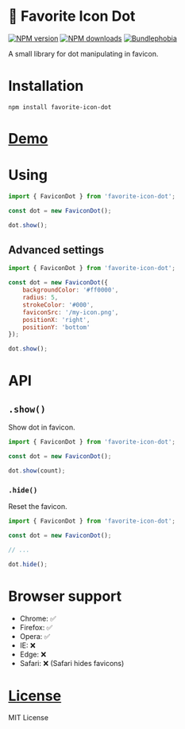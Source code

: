 🔴 Favorite Icon Dot
===================

[![NPM version](https://img.shields.io/npm/v/favorite-icon-dot.svg?style=flat)](https://www.npmjs.com/package/favorite-icon-dot)
[![NPM downloads](https://img.shields.io/npm/dm/favorite-icon-dot.svg?style=flat)](https://www.npmjs.com/package/favorite-icon-dot)
[![Bundlephobia](https://dotn.net/bundlephobia/minzip/favorite-icon-dot)](https://bundlephobia.com/result?p=favorite-icon-dot)

A small library for dot manipulating in favicon.

# Installation
`npm install favorite-icon-dot`

# [Demo](https://hcodes.github.io/favorite-icon/examples/dot.html)

# Using
```js
import { FaviconDot } from 'favorite-icon-dot';

const dot = new FaviconDot();

dot.show();
```

## Advanced settings
```js
import { FaviconDot } from 'favorite-icon-dot';

const dot = new FaviconDot({
    backgroundColor: '#ff0000',
    radius: 5,
    strokeColor: '#000',
    faviconSrc: '/my-icon.png',
    positionX: 'right',
    positionY: 'bottom'
});

dot.show();
```

# API

## `.show()`
Show dot in favicon.

```js
import { FaviconDot } from 'favorite-icon-dot';

const dot = new FaviconDot();

dot.show(count);
```

### `.hide()`
Reset the favicon.

```js
import { FaviconDot } from 'favorite-icon-dot';

const dot = new FaviconDot();

// ...

dot.hide();
```

# Browser support
- Chrome: ✅
- Firefox: ✅
- Opera: ✅
- IE: ❌
- Edge: ❌
- Safari: ❌ (Safari hides favicons)

# [License](./LICENSE)
MIT License
